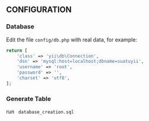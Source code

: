 CONFIGURATION
-------------

### Database

Edit the file `config/db.php` with real data, for example:

```php
return [
    'class' => 'yii\db\Connection',
    'dsn' => 'mysql:host=localhost;dbname=suatuyii',
    'username' => 'root',
    'password' => '',
    'charset' => 'utf8',
];
```

### Generate Table
  run 
  ``` database_creation.sql```